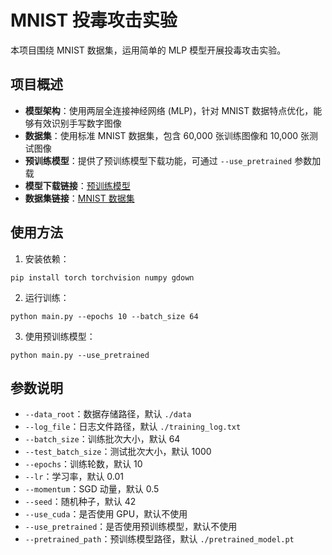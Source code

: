 # MNIST 投毒攻击实验

本项目围绕 MNIST 数据集，运用简单的 MLP 模型开展投毒攻击实验。

## 项目概述

- **模型架构**：使用两层全连接神经网络 (MLP)，针对 MNIST 数据特点优化，能够有效识别手写数字图像
- **数据集**：使用标准 MNIST 数据集，包含 60,000 张训练图像和 10,000 张测试图像
- **预训练模型**：提供了预训练模型下载功能，可通过 `--use_pretrained` 参数加载
- **模型下载链接**：[预训练模型](https://drive.google.com/uc?id=1pHtflNlxmxGMsMxPoHe1ytam1p4H4OUA)
- **数据集链接**：[MNIST 数据集](http://yann.lecun.com/exdb/mnist/)

## 使用方法

1. 安装依赖：
```
pip install torch torchvision numpy gdown
```

2. 运行训练：
```
python main.py --epochs 10 --batch_size 64
```

3. 使用预训练模型：
```
python main.py --use_pretrained
```

## 参数说明

- `--data_root`：数据存储路径，默认 `./data`
- `--log_file`：日志文件路径，默认 `./training_log.txt`
- `--batch_size`：训练批次大小，默认 64
- `--test_batch_size`：测试批次大小，默认 1000
- `--epochs`：训练轮数，默认 10
- `--lr`：学习率，默认 0.01
- `--momentum`：SGD 动量，默认 0.5
- `--seed`：随机种子，默认 42
- `--use_cuda`：是否使用 GPU，默认不使用
- `--use_pretrained`：是否使用预训练模型，默认不使用
- `--pretrained_path`：预训练模型路径，默认 `./pretrained_model.pt`
